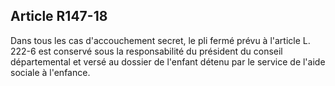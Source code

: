 ## Article R147-18

Dans tous les cas d'accouchement secret, le pli fermé prévu à l'article L. 222-6 est conservé sous la
responsabilité du président du conseil départemental et versé au dossier de l'enfant détenu par le service de
l'aide sociale à l'enfance.

